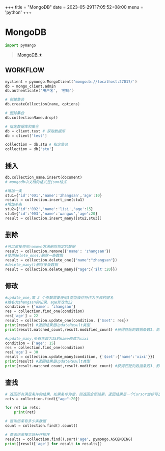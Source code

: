 +++
title = "MongoDB"
date = 2023-05-29T17:05:52+08:00
menu = 'python'
+++

# **MongoDB**

```python
import pymango
```

> [MongoDB ✈](https://docs.mongoing.com/mongodb-crud-operations)

## **WORKFLOW**

```python
myclient = pymongo.MongoClient('mongodb://localhost:27017/')
db = mongo_client.admin
db.authenticate('用户名', '密码')

# 创建集合
db.createCollection(name, options) 

# 删除集合
db.collectionName.drop()

# 指定数据库和集合
db = client.test # 获取数据库
db = client['test']

collection = db.stu # 指定集合
collection = db['stu']
```

## **插入**

```python
db.collection_name.insert(document)
# mongodb中文档的格式是json格式

#增加一条
stu1={'id':'001','name':'zhangsan','age':10}
result = collection.insert_one(stu1)
#增加多条
stu2={'id':'002','name':'lisi','age':15}
stu3={'id':'003','name':'wangwu','age':20}
result = collection.insert_many([stu2,stu3])
```

## **删除**

```python
#可以直接使用remove方法删除指定的数据
result = collection.remove({'name': 'zhangsan'})
#使用delete_one()删除一条数据
result = collection.delete_one({"name":"zhangsan"})
#delete_many()删除多条数据
result = collection.delete_many({"age":{'$lt':20}})
```

## **修改**

```python
#update_one,第 2 个参数需要使用$类型操作符作为字典的键名
#姓名为zhangsan的记录，age修改为22
condition = {'name': 'zhangsan'}
res = collection.find_one(condition)
res['age'] = 22
result = collection.update_one(condition, {'$set': res})
print(result) #返回结果是UpdateResult类型
print(result.matched_count,result.modified_count) #获得匹配的数据条数1、影响的数据条数1

#update_many,所有年龄为15的name修改为xixi
condition = {'age': 15}
res = collection.find_one(condition)
res['age'] = 30
result = collection.update_many(condition, {'$set':{'name':'xixi'}})
print(result) #返回结果是UpdateResult类型
print(result.matched_count,result.modified_count) #获得匹配的数据条数3、影响的数据条数3
```

## **查找**

```python
# 返回所有满足条件的结果，如果条件为空，则返回全部结果，返回结果是一个Cursor游标可迭代对象。
rets = collection.find({"age":20})

for ret in rets:
    print(ret)

# 查询结果有多少条数据
count = collection.find().count()

# 查询结果按年龄升序排序
results = collection.find().sort('age', pymongo.ASCENDING)
print([result['age'] for result in results])
```
